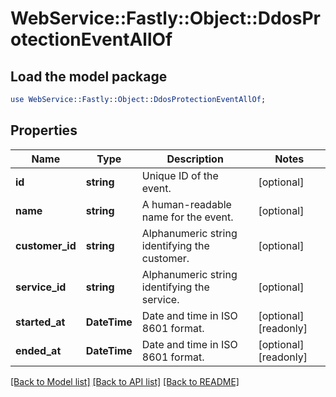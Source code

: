 # WebService::Fastly::Object::DdosProtectionEventAllOf

## Load the model package
```perl
use WebService::Fastly::Object::DdosProtectionEventAllOf;
```

## Properties
Name | Type | Description | Notes
------------ | ------------- | ------------- | -------------
**id** | **string** | Unique ID of the event. | [optional] 
**name** | **string** | A human-readable name for the event. | [optional] 
**customer_id** | **string** | Alphanumeric string identifying the customer. | [optional] 
**service_id** | **string** | Alphanumeric string identifying the service. | [optional] 
**started_at** | **DateTime** | Date and time in ISO 8601 format. | [optional] [readonly] 
**ended_at** | **DateTime** | Date and time in ISO 8601 format. | [optional] [readonly] 

[[Back to Model list]](../README.md#documentation-for-models) [[Back to API list]](../README.md#documentation-for-api-endpoints) [[Back to README]](../README.md)


